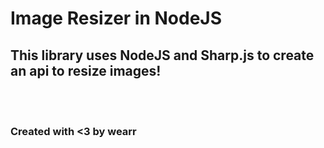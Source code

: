 # Image Resizer in NodeJS

## This library uses NodeJS and Sharp.js to create an api to resize images! 

<br>
<br>

### Created with <3 by wearr